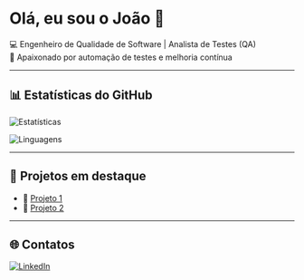 # Olá, eu sou o João 👋

💻 Engenheiro de Qualidade de Software | Analista de Testes (QA)  
🚀 Apaixonado por automação de testes e melhoria contínua  

---

## 📊 Estatísticas do GitHub
<!-- Estatísticas gerais -->
![Estatísticas](https://github-readme-stats.vercel.app/api?username=JoaoLopes5show_icons=true&theme=radical&count_private=true&token=PAT_1)

<!-- Linguagens mais usadas -->
![Linguagens](https://github-readme-stats.vercel.app/api/top-langs/?username=JoaoLopes5&layout=compact&theme=radical&token=PAT_1)

---

## 🚀 Projetos em destaque
- 🔗 [Projeto 1](https://github.com/Teste-iOS/projeto1)
- 🔗 [Projeto 2](https://github.com/TesteAPI/projeto2)

---

## 🌐 Contatos
[![LinkedIn](https://img.shields.io/badge/LinkedIn-000?style=for-the-badge&logo=linkedin&logoColor=0E76A8)](https://www.linkedin.com/in/joão-pedro-tavares-lopes-1940b6275/)
